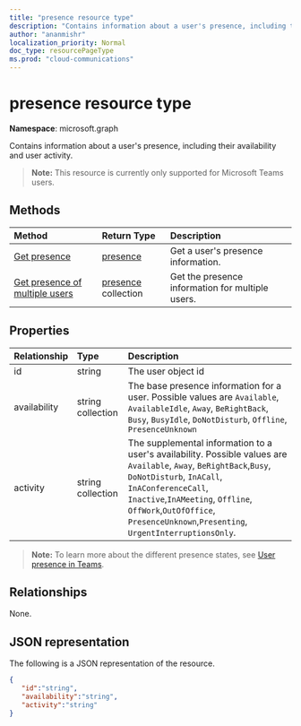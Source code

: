 ```yaml
---
title: "presence resource type"
description: "Contains information about a user's presence, including their availability and user activity."
author: "ananmishr"
localization_priority: Normal
doc_type: resourcePageType
ms.prod: "cloud-communications"
---
```


# presence resource type

**Namespace**: microsoft.graph

Contains information about a user's presence, including their availability and user activity.

> **Note:** This resource is currently only supported for Microsoft Teams users.

## Methods

| Method                                                            | Return Type                                       | Description                                  |
|:------------------------------------------------------------------|:--------------------------------------------------|:---------------------------------------------|
| [Get presence](../api/presence-get.md)     | [presence](../resources/presence.md)     | Get a user's presence information.
| [Get presence of multiple users](../api/cloudcommunications-getpresencesbyuserid.md)    |  [presence](../resources/presence.md) collection     |  Get the presence information for multiple users.      |


## Properties

| Relationship        | Type                                                 | Description                                                         |
|:--------------------|:-----------------------------------------------------|:--------------------------------------------------------------------|
|id    |  string     | 	The user object id   |
|availability    |  string collection   | 	The base presence information for a user. Possible values are `Available`, `AvailableIdle`,  `Away`, `BeRightBack`, `Busy`, `BusyIdle`, `DoNotDisturb`, `Offline`, `PresenceUnknown`  |
|activity    |  string collection      | 	The supplemental information to a user's availability. Possible values are `Available`, `Away`, `BeRightBack`,`Busy`, `DoNotDisturb`, `InACall`, `InAConferenceCall`, `Inactive`,`InAMeeting`, `Offline`, `OffWork`,`OutOfOffice`, `PresenceUnknown`,`Presenting`, `UrgentInterruptionsOnly`.       |

>**Note:** To learn more about the different presence states, see [User presence in Teams](https://docs.microsoft.com/microsoftteams/presence-admins). 

## Relationships

None.

## JSON representation

The following is a JSON representation of the resource.

<!-- {
  "blockType": "resource",
  "optionalProperties": [
  ],
  "@odata.type": "microsoft.graph.presence"
}-->
```json
{
   "id":"string",
   "availability":"string",
   "activity":"string"
}
```

